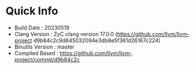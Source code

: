# Quick Info
* Build Date : 20230519
* Clang Version : ZyC clang version 17.0.0 (https://github.com/llvm/llvm-project d9b84c2c9d645032094e3db8e5f361d26167c224)
* Binutils Version : master
* Compiled Based : https://github.com/llvm/llvm-project/commit/d9b84c2c

